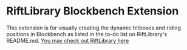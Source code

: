 # RiftLibrary Blockbench Extension
This extension is for visually creating the dynamic hitboxes and riding positions in Blockbench as listed in the to-do list on RiftLibrary's README.md. [You may check out RiftLibrary here](https://github.com/Rift-Modding-Group/RiftLibrary)
